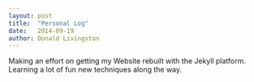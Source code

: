 ```yaml
---
layout: post
title:  "Personal Log"
date:   2014-09-19
author: Donald Livingston
---
```


Making an effort on getting my Website rebuilt with the Jekyll platform. Learning a lot of fun new techniques along the way. 

